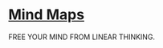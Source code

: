 # [Mind Maps](https://www.mind-mapping.org/index.php?title=Basic_introduction_to_mindmapping)

FREE YOUR MIND FROM LINEAR THINKING.